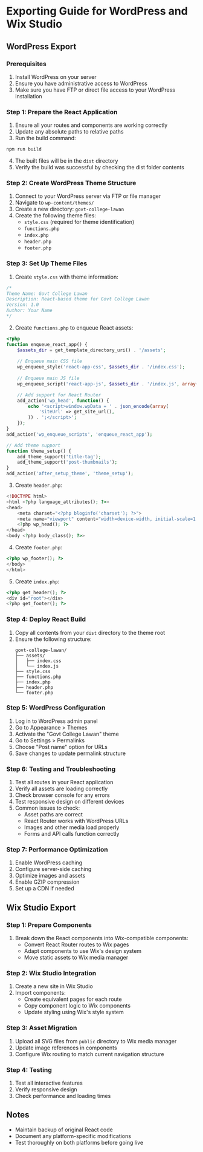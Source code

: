 # Exporting Guide for WordPress and Wix Studio

## WordPress Export

### Prerequisites
1. Install WordPress on your server
2. Ensure you have administrative access to WordPress
3. Make sure you have FTP or direct file access to your WordPress installation

### Step 1: Prepare the React Application
1. Ensure all your routes and components are working correctly
2. Update any absolute paths to relative paths
3. Run the build command:
```bash
npm run build
```
4. The built files will be in the `dist` directory
5. Verify the build was successful by checking the dist folder contents

### Step 2: Create WordPress Theme Structure
1. Connect to your WordPress server via FTP or file manager
2. Navigate to `wp-content/themes/`
3. Create a new directory: `govt-college-lawan`
4. Create the following theme files:
   - `style.css` (required for theme identification)
   - `functions.php`
   - `index.php`
   - `header.php`
   - `footer.php`

### Step 3: Set Up Theme Files
1. Create `style.css` with theme information:
```css
/*
Theme Name: Govt College Lawan
Description: React-based theme for Govt College Lawan
Version: 1.0
Author: Your Name
*/
```

2. Create `functions.php` to enqueue React assets:
```php
<?php
function enqueue_react_app() {
    $assets_dir = get_template_directory_uri() . '/assets';
    
    // Enqueue main CSS file
    wp_enqueue_style('react-app-css', $assets_dir . '/index.css');
    
    // Enqueue main JS file
    wp_enqueue_script('react-app-js', $assets_dir . '/index.js', array(), '1.0', true);

    // Add support for React Router
    add_action('wp_head', function() {
        echo '<script>window.wpData = ' . json_encode(array(
            'siteUrl' => get_site_url(),
        )) . ';</script>';
    });
}
add_action('wp_enqueue_scripts', 'enqueue_react_app');

// Add theme support
function theme_setup() {
    add_theme_support('title-tag');
    add_theme_support('post-thumbnails');
}
add_action('after_setup_theme', 'theme_setup');
```

3. Create `header.php`:
```php
<!DOCTYPE html>
<html <?php language_attributes(); ?>>
<head>
    <meta charset="<?php bloginfo('charset'); ?>">
    <meta name="viewport" content="width=device-width, initial-scale=1.0">
    <?php wp_head(); ?>
</head>
<body <?php body_class(); ?>>
```

4. Create `footer.php`:
```php
<?php wp_footer(); ?>
</body>
</html>
```

5. Create `index.php`:
```php
<?php get_header(); ?>
<div id="root"></div>
<?php get_footer(); ?>
```

### Step 4: Deploy React Build
1. Copy all contents from your `dist` directory to the theme root
2. Ensure the following structure:
   ```
   govt-college-lawan/
   ├── assets/
   │   ├── index.css
   │   └── index.js
   ├── style.css
   ├── functions.php
   ├── index.php
   ├── header.php
   └── footer.php
   ```

### Step 5: WordPress Configuration
1. Log in to WordPress admin panel
2. Go to Appearance > Themes
3. Activate the "Govt College Lawan" theme
4. Go to Settings > Permalinks
5. Choose "Post name" option for URLs
6. Save changes to update permalink structure

### Step 6: Testing and Troubleshooting
1. Test all routes in your React application
2. Verify all assets are loading correctly
3. Check browser console for any errors
4. Test responsive design on different devices
5. Common issues to check:
   - Asset paths are correct
   - React Router works with WordPress URLs
   - Images and other media load properly
   - Forms and API calls function correctly

### Step 7: Performance Optimization
1. Enable WordPress caching
2. Configure server-side caching
3. Optimize images and assets
4. Enable GZIP compression
5. Set up a CDN if needed

## Wix Studio Export

### Step 1: Prepare Components
1. Break down the React components into Wix-compatible components:
   - Convert React Router routes to Wix pages
   - Adapt components to use Wix's design system
   - Move static assets to Wix media manager

### Step 2: Wix Studio Integration
1. Create a new site in Wix Studio
2. Import components:
   - Create equivalent pages for each route
   - Copy component logic to Wix components
   - Update styling using Wix's style system

### Step 3: Asset Migration
1. Upload all SVG files from `public` directory to Wix media manager
2. Update image references in components
3. Configure Wix routing to match current navigation structure

### Step 4: Testing
1. Test all interactive features
2. Verify responsive design
3. Check performance and loading times

## Notes
- Maintain backup of original React code
- Document any platform-specific modifications
- Test thoroughly on both platforms before going live